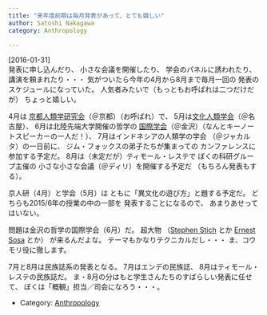 ```yaml
---
title: "来年度前期は毎月発表があって、とても嬉しい"
author: Satoshi Nakagawa
category: Anthropology

---
```


[2016-01-31]  
 発表に申し込んだり、
小さな会議を開催したり、
学会のパネルに誘われたり、
講演を頼まれたり・・・
気がついたら今年の4月から8月まで毎月一回の
発表のスケジュールになっていた。
人気者みたいで（もっともお呼ばれは二つだけだが）
ちょっと嬉しい。

 4月は
[京都人類学研究会](https://ja-jp.facebook.com/kyojinken/)（＠京都）（お呼ばれ）で、
5月は[文化人類学会](http://www.jasca.org/meeting/50th/)（＠名古屋）、
6月は北陸先端大学開催の哲学の
[国際学会](http://philevents.org/event/show/17920)（＠金沢）（なんとキーノートスピーカーの一人だ！）、
7月はインドネシアの人類学の学会
（＠ジャカルタ）の一日前に、
ジム・フォックスの弟子たちが集まっての
カンファレンスに参加する予定だ。
8月は（未定だが）ティモール・レステで
ぼくの科研グループ主催の
小さな小さな会議（＠ディリ）を開催する予定だ
（もちろん発表もする）。

<!--more-->

 京人研（4月）と学会（5月）は
ともに「異文化の遊び方」と題する予定だ。
どちらも2015/6年の授業の中の一部を
発表することになるので、
あまりあせってはいない。

 問題は金沢の哲学の国際学会（6月）だ。
超大物
（[Stephen Stich](https://ja.wikipedia.org/wiki/%E3%82%B9%E3%83%86%E3%82%A3%E3%83%BC%E3%83%B4%E3%83%B3%E3%83%BB%E3%82%B9%E3%83%86%E3%82%A3%E3%83%83%E3%83%81) とか
[Ernest Sosa](https://en.wikipedia.org/wiki/Ernest_Sosa) とか）
が来るんだよな。
テーマもかなりテクニカルだし・・・
ま、コウモリ役に徹します。

 7月と8月は民族誌系の発表となる。
7月はエンデの民族誌、
8月はティモール・レステの民族誌だ。
ま・8月の分はもと学生さんたちのすばらしい発表に任せて、
ぼくは「概観」担当／司会になろう・・・。

- Category: [Anthropology](categories.html#Anthropology)

